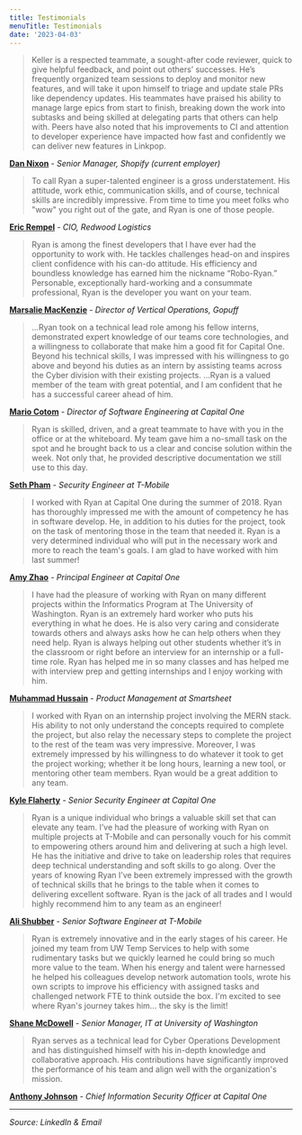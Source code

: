 ```yaml
---
title: Testimonials
menuTitle: Testimonials
date: '2023-04-03'
---
```


> Keller is a respected teammate, a sought-after code reviewer, quick to give helpful feedback, and point out others’ successes. He’s frequently organized team sessions to deploy and monitor new features, and will take it upon himself to triage and update stale PRs like dependency updates.
> His teammates have praised his ability to manage large epics from start to finish, breaking down the work into subtasks and being skilled at delegating parts that others can help with. Peers have also noted that his improvements to CI and attention to developer experience have impacted how fast and confidently we can deliver new features in Linkpop.

**[Dan Nixon](https://www.linkedin.com/in/dannixon/)** - _Senior Manager, Shopify (current employer)_

> To call Ryan a super-talented engineer is a gross understatement. His attitude, work ethic, communication skills, and of course, technical skills are incredibly impressive. From time to time you meet folks who "wow" you right out of the gate, and Ryan is one of those people.

**[Eric Rempel](https://www.linkedin.com/in/ericrempel/)** - _CIO, Redwood Logistics_

> Ryan is among the finest developers that I have ever had the opportunity to work with. He tackles challenges head-on and inspires client confidence with his can-do attitude. His efficiency and boundless knowledge has earned him the nickname “Robo-Ryan.” Personable, exceptionally hard-working and a consummate professional, Ryan is the developer you want on your team.

**[Marsalie MacKenzie](https://www.linkedin.com/in/marsalie-mackenzie-314320149/)** - _Director of Vertical Operations, Gopuff_

> ...Ryan took on a technical lead role among his fellow interns, demonstrated expert knowledge of our teams core technologies, and a willingness to collaborate that make him a good fit for Capital One. Beyond his technical skills, I was impressed with his willingness to go above and beyond his duties as an intern by assisting teams across the Cyber division with their existing projects. ...Ryan is a valued member of the team with great potential, and I am confident that he has a successful career ahead of him.

**[Mario Cotom](https://www.linkedin.com/in/mariocotom/)** - _Director of Software Engineering at Capital One_

> Ryan is skilled, driven, and a great teammate to have with you in the office or at the whiteboard. My team gave him a no-small task on the spot and he brought back to us a clear and concise solution within the week. Not only that, he provided descriptive documentation we still use to this day.

**[Seth Pham](https://www.linkedin.com/in/sethpham/)** - _Security Engineer at T-Mobile_

> I worked with Ryan at Capital One during the summer of 2018. Ryan has thoroughly impressed me with the amount of competency he has in software develop. He, in addition to his duties for the project, took on the task of mentoring those in the team that needed it. Ryan is a very determined individual who will put in the necessary work and more to reach the team's goals. I am glad to have worked with him last summer!

**[Amy Zhao](https://www.linkedin.com/in/amy-zhao-a1a9058b/)** - _Principal Engineer at Capital One_

> I have had the pleasure of working with Ryan on many different projects within the Informatics Program at The University of Washington. Ryan is an extremely hard worker who puts his everything in what he does. He is also very caring and considerate towards others and always asks how he can help others when they need help. Ryan is always helping out other students whether it’s in the classroom or right before an interview for an internship or a full-time role. Ryan has helped me in so many classes and has helped me with interview prep and getting internships and I enjoy working with him.

**[Muhammad Hussain](https://www.linkedin.com/in/muhammad-hussain123/)** - _Product Management at Smartsheet_

> I worked with Ryan on an internship project involving the MERN stack. His ability to not only understand the concepts required to complete the project, but also relay the necessary steps to complete the project to the rest of the team was very impressive. Moreover, I was extremely impressed by his willingness to do whatever it took to get the project working; whether it be long hours, learning a new tool, or mentoring other team members. Ryan would be a great addition to any team.

**[Kyle Flaherty](https://www.linkedin.com/in/kyle-flaherty/)** - _Senior Security Engineer at Capital One_

> Ryan is a unique individual who brings a valuable skill set that can elevate any team. I’ve had the pleasure of working with Ryan on multiple projects at T-Mobile and can personally vouch for his commit to empowering others around him and delivering at such a high level. He has the initiative and drive to take on leadership roles that requires deep technical understanding and soft skills to go along. Over the years of knowing Ryan I’ve been extremely impressed with the growth of technical skills that he brings to the table when it comes to delivering excellent software. Ryan is the jack of all trades and I would highly recommend him to any team as an engineer!

**[Ali Shubber](https://www.linkedin.com/in/alishubber/)** - _Senior Software Engineer at T-Mobile_

> Ryan is extremely innovative and in the early stages of his career. He joined my team from UW Temp Services to help with some rudimentary tasks but we quickly learned he could bring so much more value to the team. When his energy and talent were harnessed he helped his colleagues develop network automation tools, wrote his own scripts to improve his efficiency with assigned tasks and challenged network FTE to think outside the box. I'm excited to see where Ryan's journey takes him... the sky is the limit!

**[Shane McDowell](https://www.linkedin.com/in/mcdowellshane/)** - _Senior Manager, IT at University of Washington_

> Ryan serves as a technical lead for Cyber Operations Development and has distinguished himself with his in-depth knowledge and collaborative approach. His contributions have significantly improved the performance of his team and align well with the organization's mission.

**[Anthony Johnson](https://www.linkedin.com/in/anthony-johnson-delverisk/)** - _Chief Information Security Officer at Capital One_

---

_Source: LinkedIn & Email_
